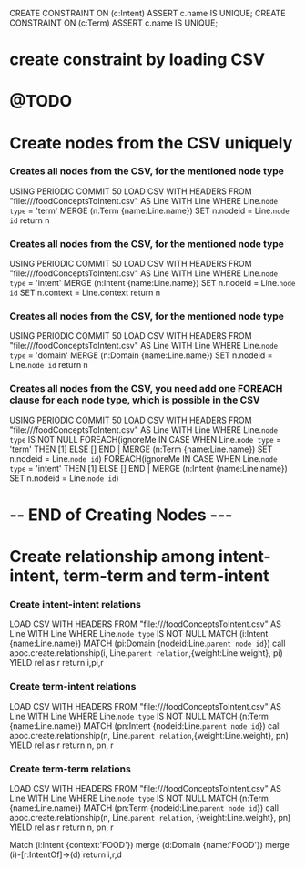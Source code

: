 CREATE CONSTRAINT ON (c:Intent) ASSERT c.name IS UNIQUE;
CREATE CONSTRAINT ON (c:Term) ASSERT c.name IS UNIQUE;

# create constraint by loading CSV
# @TODO

# Create nodes from the CSV uniquely

### Creates all nodes from the CSV, for the mentioned node type
USING PERIODIC COMMIT 50
LOAD CSV WITH HEADERS FROM "file:///foodConceptsToIntent.csv" AS Line
WITH Line
WHERE Line.`node type` = 'term'
MERGE (n:Term {name:Line.name})
SET n.nodeid = Line.`node id`
return n

### Creates all nodes from the CSV, for the mentioned node type
USING PERIODIC COMMIT 50
LOAD CSV WITH HEADERS FROM "file:///foodConceptsToIntent.csv" AS Line
WITH Line
WHERE Line.`node type` = 'intent'
MERGE (n:Intent {name:Line.name})
SET n.nodeid = Line.`node id`
SET n.context = Line.context
return n

### Creates all nodes from the CSV, for the mentioned node type
USING PERIODIC COMMIT 50
LOAD CSV WITH HEADERS FROM "file:///foodConceptsToIntent.csv" AS Line
WITH Line
WHERE Line.`node type` = 'domain'
MERGE (n:Domain {name:Line.name})
SET n.nodeid = Line.`node id`
return n

### Creates all nodes from the CSV, you need add one FOREACH clause for each node type, which is possible in the CSV
USING PERIODIC COMMIT 50
LOAD CSV WITH HEADERS FROM "file:///foodConceptsToIntent.csv" AS Line 
WITH Line
WHERE Line.`node type` IS NOT NULL
FOREACH(ignoreMe IN CASE WHEN Line.`node type` = 'term' THEN [1] ELSE [] END | MERGE (n:Term {name:Line.name}) SET n.nodeid = Line.`node id`)
FOREACH(ignoreMe IN CASE WHEN Line.`node type` = 'intent' THEN [1] ELSE [] END | MERGE (n:Intent {name:Line.name}) SET n.nodeid = Line.`node id`)

# -- END of Creating Nodes ---

# Create relationship among intent-intent, term-term and term-intent

### Create intent-intent relations

LOAD CSV WITH HEADERS FROM "file:///foodConceptsToIntent.csv" AS Line
WITH Line
WHERE Line.`node type` IS NOT NULL
MATCH (i:Intent {name:Line.name})
MATCH (pi:Domain {nodeid:Line.`parent node id`})
call apoc.create.relationship(i, Line.`parent relation`,{weight:Line.weight}, pi) YIELD rel as r
return i,pi,r


### Create term-intent relations

LOAD CSV WITH HEADERS FROM "file:///foodConceptsToIntent.csv" AS Line
WITH Line
WHERE Line.`node type` IS NOT NULL
MATCH (n:Term {name:Line.name})
MATCH (pn:Intent {nodeid:Line.`parent node id`})
call apoc.create.relationship(n, Line.`parent relation`,{weight:Line.weight}, pn) YIELD rel as r
return n, pn, r

### Create term-term relations

LOAD CSV WITH HEADERS FROM "file:///foodConceptsToIntent.csv" AS Line
WITH Line
WHERE Line.`node type` IS NOT NULL
MATCH (n:Term {name:Line.name})
MATCH (pn:Term {nodeid:Line.`parent node id`})
call apoc.create.relationship(n, Line.`parent relation`, {weight:Line.weight}, pn) YIELD rel as r
return n, pn, r

Match (i:Intent {context:'FOOD'}) merge (d:Domain {name:'FOOD'}) merge (i)-[r:IntentOf]->(d) return i,r,d
